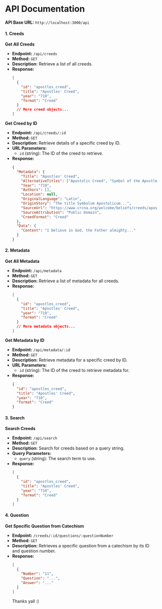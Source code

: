 # API Documentation

**API Base URL:** `http://localhost:3000/api`

#### 1. **Creeds**

**Get All Creeds**

- **Endpoint:** `/api/creeds`
- **Method:** `GET`
- **Description:** Retrieve a list of all creeds.
- **Response:**
  ```json
  [
    {
      "id": "apostles_creed",
      "title": "Apostles' Creed",
      "year": "710",
      "format": "Creed"
    }
    // More creed objects...
  ]
  ```

**Get Creed by ID**

- **Endpoint:** `/api/creeds/:id`
- **Method:** `GET`
- **Description:** Retrieve details of a specific creed by ID.
- **URL Parameters:**
  - `id` (string): The ID of the creed to retrieve.
- **Response:**
  ```json
  {
    "Metadata": {
      "Title": "Apostles' Creed",
      "AlternativeTitles": ["Apostolic Creed", "Symbol of the Apostles"],
      "Year": "710",
      "Authors": [],
      "Location": null,
      "OriginalLanguage": "Latin",
      "OriginStory": "The title Symbolum Apostolicum...",
      "SourceUrl": "https://www.crcna.org/welcome/beliefs/creeds/apostles-creed",
      "SourceAttribution": "Public Domain",
      "CreedFormat": "Creed"
    },
    "Data": {
      "Content": "I believe in God, the Father almighty..."
    }
  }
  ```

#### 2. **Metadata**

**Get All Metadata**

- **Endpoint:** `/api/metadata`
- **Method:** `GET`
- **Description:** Retrieve a list of metadata for all creeds.
- **Response:**
  ```json
  [
    {
      "id": "apostles_creed",
      "title": "Apostles' Creed",
      "year": "710",
      "format": "Creed"
    }
    // More metadata objects...
  ]
  ```

**Get Metadata by ID**

- **Endpoint:** `/api/metadata/:id`
- **Method:** `GET`
- **Description:** Retrieve metadata for a specific creed by ID.
- **URL Parameters:**
  - `id` (string): The ID of the creed to retrieve metadata for.
- **Response:**
  ```json
  {
    "id": "apostles_creed",
    "title": "Apostles' Creed",
    "year": "710",
    "format": "Creed"
  }
  ```

#### 3. **Search**

**Search Creeds**

- **Endpoint:** `/api/search`
- **Method:** `GET`
- **Description:** Search for creeds based on a query string.
- **Query Parameters:**
  - `query` (string): The search term to use.
- **Response:**
  ```json
  [
    {
      "id": "apostles_creed",
      "title": "Apostles' Creed",
      "year": "710",
      "format": "Creed"
    }
  ]
  ```

#### 4. **Question**

**Get Specific Question from Catechism**

- **Endpoint:** `/creeds/:id/questions/:questionNumber`
- **Method:** `GET`
- **Description:** Retrieves a specific question from a catechism by its ID and question number.
- **Response:**
  ```json
  [
    {
      "Number": "11",
      "Question": "...",
      "Answer": "..."
    }
  ]
  ```
  Thanks yall :)